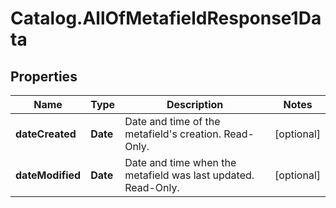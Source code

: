 # Catalog.AllOfMetafieldResponse1Data

## Properties
Name | Type | Description | Notes
------------ | ------------- | ------------- | -------------
**dateCreated** | **Date** | Date and time of the metafield&#x27;s creation. Read-Only.  | [optional] 
**dateModified** | **Date** | Date and time when the metafield was last updated. Read-Only.  | [optional] 

